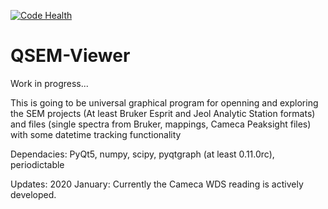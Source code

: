 [![Code Health](https://landscape.io/github/sem-geologist/qbhm_viewer/master/landscape.svg?style=flat)](https://landscape.io/github/sem-geologist/qbhm_viewer/master)

# QSEM-Viewer
Work in progress...

This is going to be universal graphical program for openning and exploring the SEM projects (At least Bruker Esprit and Jeol Analytic Station formats) and files (single spectra from Bruker, mappings, Cameca Peaksight files) with some datetime tracking functionality

Dependacies:
PyQt5, numpy, scipy, pyqtgraph (at least 0.11.0rc), periodictable 

Updates:
2020 January: Currently the Cameca WDS reading is actively developed.
